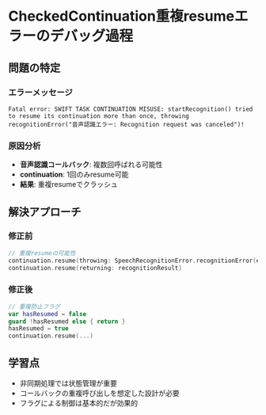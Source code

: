 # CheckedContinuation重複resumeエラーのデバッグ過程

## 問題の特定

### エラーメッセージ
```
Fatal error: SWIFT TASK CONTINUATION MISUSE: startRecognition() tried to resume its continuation more than once, throwing recognitionError("音声認識エラー: Recognition request was canceled")!
```

### 原因分析
- **音声認識コールバック**: 複数回呼ばれる可能性
- **continuation**: 1回のみresume可能
- **結果**: 重複resumeでクラッシュ

## 解決アプローチ

### 修正前
```swift
// 重複resumeの可能性
continuation.resume(throwing: SpeechRecognitionError.recognitionError(errorMessage))
continuation.resume(returning: recognitionResult)
```

### 修正後
```swift
// 重複防止フラグ
var hasResumed = false
guard !hasResumed else { return }
hasResumed = true
continuation.resume(...)
```

## 学習点
- 非同期処理では状態管理が重要
- コールバックの重複呼び出しを想定した設計が必要
- フラグによる制御は基本的だが効果的
